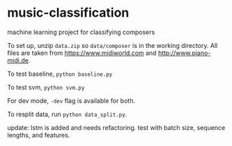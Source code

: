 # music-classification
machine learning project for classifying composers

To set up, unzip `data.zip` so `data/composer` is in the working directory. All files are taken from https://www.midiworld.com and http://www.piano-midi.de.

To test baseline, `python baseline.py` 

To test svm, `python svm.py`

For dev mode, `-dev` flag is available for both.

To resplit data, run `python data_split.py`.

update: lstm is added and needs refactoring. test with batch size, sequence lengths, and features.
